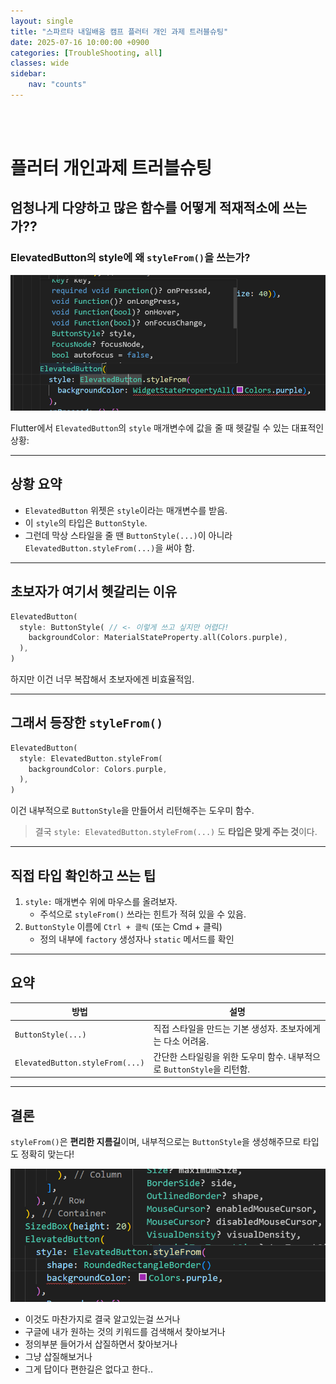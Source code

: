 ```yaml
---
layout: single
title: "스파르타 내일배움 캠프 플러터 개인 과제 트러블슈팅"
date: 2025-07-16 10:00:00 +0900
categories: [TroubleShooting, all]
classes: wide
sidebar:
    nav: "counts"
---
```

<br><br>
# 플러터 개인과제 트러블슈팅

## 엄청나게 다양하고 많은 함수를 어떻게 적재적소에 쓰는가??

### ElevatedButton의 style에 왜 `styleFrom()`을 쓰는가?

![1](/assets/images/트러블슈팅/1.png)  

Flutter에서 `ElevatedButton`의 `style` 매개변수에 값을 줄 때 헷갈릴 수 있는 대표적인 상황:

---

##  상황 요약

- `ElevatedButton` 위젯은 `style`이라는 매개변수를 받음.
- 이 `style`의 타입은 `ButtonStyle`.
- 그런데 막상 스타일을 줄 땐 `ButtonStyle(...)`이 아니라
   `ElevatedButton.styleFrom(...)`을 써야 함.

---

## 초보자가 여기서 헷갈리는 이유

```dart
ElevatedButton(
  style: ButtonStyle( // <- 이렇게 쓰고 싶지만 어렵다!
    backgroundColor: MaterialStateProperty.all(Colors.purple),
  ),
)
```

하지만 이건 너무 복잡해서 초보자에겐 비효율적임.

---

## 그래서 등장한 `styleFrom()`

```dart
ElevatedButton(
  style: ElevatedButton.styleFrom(
    backgroundColor: Colors.purple,
  ),
)
```

이건 내부적으로 `ButtonStyle`을 만들어서 리턴해주는 도우미 함수.
> 결국 `style: ElevatedButton.styleFrom(...)` 도 **타입은 맞게 주는 것**이다.

---

## 직접 타입 확인하고 쓰는 팁

1. `style:` 매개변수 위에 마우스를 올려보자.
   - 주석으로 `styleFrom()` 쓰라는 힌트가 적혀 있을 수 있음.
2. `ButtonStyle` 이름에 `Ctrl + 클릭` (또는 Cmd + 클릭)
   - 정의 내부에 `factory` 생성자나 `static` 메서드를 확인

---

## 요약

| 방법 | 설명 |
|------|------|
| `ButtonStyle(...)` | 직접 스타일을 만드는 기본 생성자. 초보자에게는 다소 어려움. |
| `ElevatedButton.styleFrom(...)` | 간단한 스타일링을 위한 도우미 함수. 내부적으로 `ButtonStyle`을 리턴함. |

---

## 결론

`styleFrom()`은 **편리한 지름길**이며, 내부적으로는 `ButtonStyle`을 생성해주므로 타입도 정확히 맞는다!

![2](/assets/images/트러블슈팅/2.png)   
- 이것도 마찬가지로 결국 알고있는걸 쓰거나
- 구글에 내가 원하는 것의 키워드를 검색해서 찾아보거나
- 정의부분 들어가서 삽질하면서 찾아보거나
- 그냥 삽질해보거나
- 그게 답이다 편한길은 없다고 한다..











